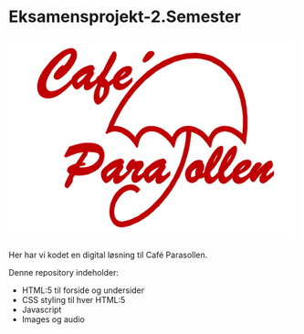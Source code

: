 # Eksamensprojekt-2.Semester

![logo.png](images/logo.png)

Her har vi kodet en digital løsning til Café Parasollen.

Denne repository indeholder:
* HTML:5 til forside og undersider
* CSS styling til hver HTML:5
* Javascript
* Images og audio
